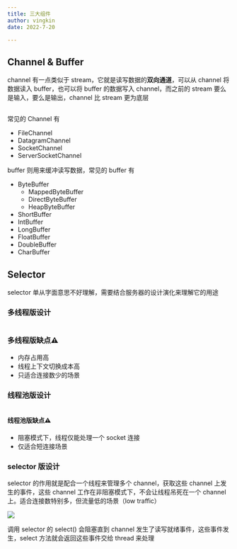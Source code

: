 ```yaml
---
title: 三大组件
author: vingkin
date: 2022-7-20

---
```


## Channel & Buffer

channel 有一点类似于 stream，它就是读写数据的**双向通道**，可以从 channel 将数据读入 buffer，也可以将 buffer 的数据写入 channel，而之前的 stream 要么是输入，要么是输出，channel 比 stream 更为底层

<img src="https://vingkin-1304361015.cos.ap-shanghai.myqcloud.com/os/20220721171100.png" title="" alt="" data-align="center">

常见的 Channel 有

- FileChannel
- DatagramChannel
- SocketChannel
- ServerSocketChannel

buffer 则用来缓冲读写数据，常见的 buffer 有

- ByteBuffer
  - MappedByteBuffer
  - DirectByteBuffer
  - HeapByteBuffer
- ShortBuffer
- IntBuffer
- LongBuffer
- FloatBuffer
- DoubleBuffer
- CharBuffer

## Selector

selector 单从字面意思不好理解，需要结合服务器的设计演化来理解它的用途

### 多线程版设计

<img src="https://vingkin-1304361015.cos.ap-shanghai.myqcloud.com/os/20220721171657.png" title="" alt="" data-align="center">

### 多线程版缺点⚠️

- 内存占用高
- 线程上下文切换成本高
- 只适合连接数少的场景

### 线程池版设计

<img src="https://vingkin-1304361015.cos.ap-shanghai.myqcloud.com/os/20220721171729.png" title="" alt="" data-align="left">

#### 线程池版缺点⚠️

- 阻塞模式下，线程仅能处理一个 socket 连接
- 仅适合短连接场景

### selector 版设计

selector 的作用就是配合一个线程来管理多个 channel，获取这些 channel 上发生的事件，这些 channel 工作在非阻塞模式下，不会让线程吊死在一个 channel 上。适合连接数特别多，但流量低的场景（low traffic）

![](https://vingkin-1304361015.cos.ap-shanghai.myqcloud.com/os/20220721171753.png)

调用 selector 的 select() 会阻塞直到 channel 发生了读写就绪事件，这些事件发生，select 方法就会返回这些事件交给 thread 来处理
